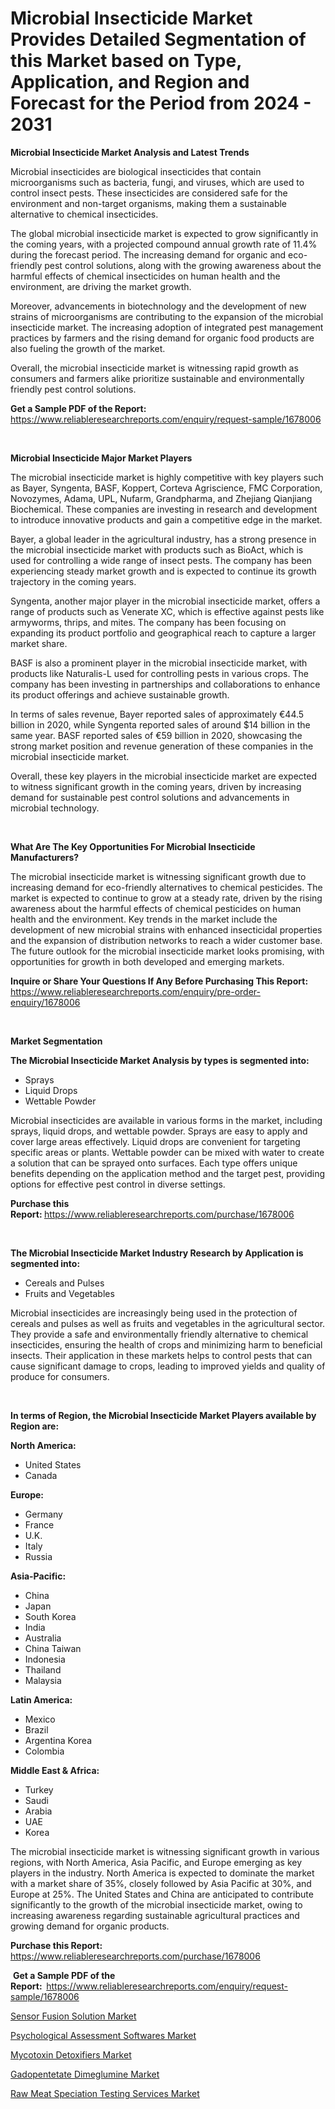 <p><h1>Microbial Insecticide Market Provides Detailed Segmentation of this Market based on Type, Application, and Region and Forecast for the Period from 2024 - 2031</h1></p><p><strong>Microbial Insecticide Market Analysis and Latest Trends</strong></p>
<p><p>Microbial insecticides are biological insecticides that contain microorganisms such as bacteria, fungi, and viruses, which are used to control insect pests. These insecticides are considered safe for the environment and non-target organisms, making them a sustainable alternative to chemical insecticides.</p><p>The global microbial insecticide market is expected to grow significantly in the coming years, with a projected compound annual growth rate of 11.4% during the forecast period. The increasing demand for organic and eco-friendly pest control solutions, along with the growing awareness about the harmful effects of chemical insecticides on human health and the environment, are driving the market growth.</p><p>Moreover, advancements in biotechnology and the development of new strains of microorganisms are contributing to the expansion of the microbial insecticide market. The increasing adoption of integrated pest management practices by farmers and the rising demand for organic food products are also fueling the growth of the market.</p><p>Overall, the microbial insecticide market is witnessing rapid growth as consumers and farmers alike prioritize sustainable and environmentally friendly pest control solutions.</p></p>
<p><strong>Get a Sample PDF of the Report:&nbsp;</strong> <a href="https://www.reliableresearchreports.com/enquiry/request-sample/1678006">https://www.reliableresearchreports.com/enquiry/request-sample/1678006</a></p>
<p>&nbsp;</p>
<p><strong>Microbial Insecticide Major Market Players</strong></p>
<p><p>The microbial insecticide market is highly competitive with key players such as Bayer, Syngenta, BASF, Koppert, Corteva Agriscience, FMC Corporation, Novozymes, Adama, UPL, Nufarm, Grandpharma, and Zhejiang Qianjiang Biochemical. These companies are investing in research and development to introduce innovative products and gain a competitive edge in the market.</p><p>Bayer, a global leader in the agricultural industry, has a strong presence in the microbial insecticide market with products such as BioAct, which is used for controlling a wide range of insect pests. The company has been experiencing steady market growth and is expected to continue its growth trajectory in the coming years.</p><p>Syngenta, another major player in the microbial insecticide market, offers a range of products such as Venerate XC, which is effective against pests like armyworms, thrips, and mites. The company has been focusing on expanding its product portfolio and geographical reach to capture a larger market share.</p><p>BASF is also a prominent player in the microbial insecticide market, with products like Naturalis-L used for controlling pests in various crops. The company has been investing in partnerships and collaborations to enhance its product offerings and achieve sustainable growth.</p><p>In terms of sales revenue, Bayer reported sales of approximately €44.5 billion in 2020, while Syngenta reported sales of around $14 billion in the same year. BASF reported sales of €59 billion in 2020, showcasing the strong market position and revenue generation of these companies in the microbial insecticide market.</p><p>Overall, these key players in the microbial insecticide market are expected to witness significant growth in the coming years, driven by increasing demand for sustainable pest control solutions and advancements in microbial technology.</p></p>
<p>&nbsp;</p>
<p><strong>What Are The Key Opportunities For Microbial Insecticide Manufacturers?</strong></p>
<p><p>The microbial insecticide market is witnessing significant growth due to increasing demand for eco-friendly alternatives to chemical pesticides. The market is expected to continue to grow at a steady rate, driven by the rising awareness about the harmful effects of chemical pesticides on human health and the environment. Key trends in the market include the development of new microbial strains with enhanced insecticidal properties and the expansion of distribution networks to reach a wider customer base. The future outlook for the microbial insecticide market looks promising, with opportunities for growth in both developed and emerging markets.</p></p>
<p><strong>Inquire or Share Your Questions If Any Before Purchasing This Report:</strong> <a href="https://www.reliableresearchreports.com/enquiry/pre-order-enquiry/1678006">https://www.reliableresearchreports.com/enquiry/pre-order-enquiry/1678006</a></p>
<p>&nbsp;</p>
<p><strong>Market Segmentation</strong></p>
<p><strong>The Microbial Insecticide Market Analysis by types is segmented into:</strong></p>
<p><ul><li>Sprays</li><li>Liquid Drops</li><li>Wettable Powder</li></ul></p>
<p><p>Microbial insecticides are available in various forms in the market, including sprays, liquid drops, and wettable powder. Sprays are easy to apply and cover large areas effectively. Liquid drops are convenient for targeting specific areas or plants. Wettable powder can be mixed with water to create a solution that can be sprayed onto surfaces. Each type offers unique benefits depending on the application method and the target pest, providing options for effective pest control in diverse settings.</p></p>
<p><strong>Purchase this Report:&nbsp;</strong><a href="https://www.reliableresearchreports.com/purchase/1678006">https://www.reliableresearchreports.com/purchase/1678006</a></p>
<p>&nbsp;</p>
<p><strong>The Microbial Insecticide Market Industry Research by Application is segmented into:</strong></p>
<p><ul><li>Cereals and Pulses</li><li>Fruits and Vegetables</li></ul></p>
<p><p>Microbial insecticides are increasingly being used in the protection of cereals and pulses as well as fruits and vegetables in the agricultural sector. They provide a safe and environmentally friendly alternative to chemical insecticides, ensuring the health of crops and minimizing harm to beneficial insects. Their application in these markets helps to control pests that can cause significant damage to crops, leading to improved yields and quality of produce for consumers.</p></p>
<p>&nbsp;</p>
<p><strong>In terms of Region, the Microbial Insecticide Market Players available by Region are:</strong></p>
<p>
    <p> <strong> North America: </strong>
        <ul>
            <li>United States</li>
            <li>Canada</li>
        </ul>
        </p> 
    <p> <strong> Europe: </strong>
        <ul>
            <li>Germany</li>
            <li>France</li>
            <li>U.K.</li>
            <li>Italy</li>
            <li>Russia</li>
        </ul>
        </p> 
    <p> <strong> Asia-Pacific: </strong>
        <ul>
            <li>China</li>
            <li>Japan</li>
            <li>South Korea</li>
            <li>India</li>
            <li>Australia</li>
            <li>China Taiwan</li>
            <li>Indonesia</li>
            <li>Thailand</li>
            <li>Malaysia</li>
        </ul>
        </p> 
    <p> <strong> Latin America: </strong>
        <ul>
            <li>Mexico</li>
            <li>Brazil</li>
            <li>Argentina Korea</li>
            <li>Colombia</li>
        </ul>
        </p> 
    <p> <strong> Middle East & Africa: </strong>
        <ul>
            <li>Turkey</li>
            <li>Saudi</li>
            <li>Arabia</li>
            <li>UAE</li>
            <li>Korea</li>
        </ul>
    </p>
    </p>
<p><p>The microbial insecticide market is witnessing significant growth in various regions, with North America, Asia Pacific, and Europe emerging as key players in the industry. North America is expected to dominate the market with a market share of 35%, closely followed by Asia Pacific at 30%, and Europe at 25%. The United States and China are anticipated to contribute significantly to the growth of the microbial insecticide market, owing to increasing awareness regarding sustainable agricultural practices and growing demand for organic products.</p></p>
<p><strong>Purchase this Report: </strong><a href="https://www.reliableresearchreports.com/purchase/1678006">https://www.reliableresearchreports.com/purchase/1678006</a></p>
<p>&nbsp;<strong>Get a Sample PDF of the Report:&nbsp;&nbsp;</strong><a href="https://www.reliableresearchreports.com/enquiry/request-sample/1678006">https://www.reliableresearchreports.com/enquiry/request-sample/1678006</a></p>
<p><strong></strong></p>
<p><p><a href="https://medium.com/@deirdreclark76/sensor-fusion-solution-market-competitive-analysis-market-trends-and-forecast-to-2031-31ecb0bddf91">Sensor Fusion Solution Market</a></p><p><a href="https://medium.com/@deirdreclark76/psychological-assessment-softwares-market-report-reveals-the-latest-trends-and-growth-opportunities-502ed5463846">Psychological Assessment Softwares Market</a></p><p><a href="https://github.com/cecuraprangm/Market-Research-Report-List-1/blob/main/mycotoxin-detoxifiers-market.md">Mycotoxin Detoxifiers Market</a></p><p><a href="https://github.com/fiixsa/Market-Research-Report-List-1/blob/main/gadopentetate-dimeglumine-market.md">Gadopentetate Dimeglumine Market</a></p><p><a href="https://medium.com/@deirdreclark76/analyzing-raw-meat-speciation-testing-services-market-global-industry-perspective-and-forecast-5288676b1ebc">Raw Meat Speciation Testing Services Market</a></p></p>